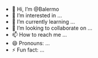 - 👋 Hi, I’m @Balermo
- 👀 I’m interested in ...
- 🌱 I’m currently learning ...
- 💞️ I’m looking to collaborate on ...
- 📫 How to reach me ...
- 😄 Pronouns: ...
- ⚡ Fun fact: ...

<!---
Balermo/Balermo is a ✨ special ✨ repository because its `README.md` (this file) appears on your GitHub profile.
You can click the Preview link to take a look at your changes.
--->

